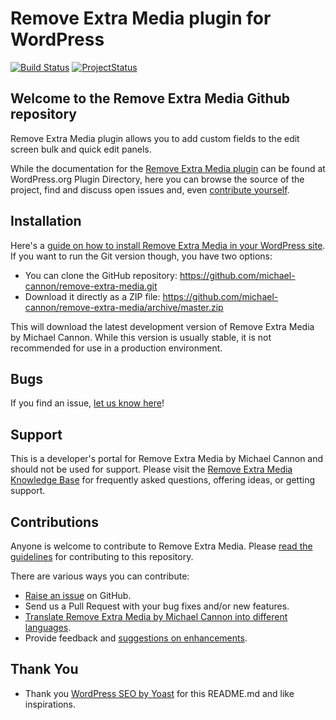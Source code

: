 # Remove Extra Media plugin for WordPress

[![Build Status](https://travis-ci.org/michael-cannon/remove-extra-media.png?branch=master)](https://travis-ci.org/michael-cannon/remove-extra-media)
[![ProjectStatus](http://stillmaintained.com/michael-cannon/remove-extra-media.png)](http://stillmaintained.com/michael-cannon/remove-extra-media)

## Welcome to the Remove Extra Media Github repository

Remove Extra Media plugin allows you to add custom fields to the edit screen bulk and quick edit panels.

While the documentation for the [Remove Extra Media plugin](http://wordpress.org/plugins/remove-extra-media/) can be found at WordPress.org Plugin Directory, here you can browse the source of the project, find and discuss open issues and, even [contribute yourself](https://github.com/michael-cannon/remove-extra-media/blob/master/CONTRIBUTING.md).

## Installation

Here's a [guide on how to install Remove Extra Media in your WordPress site](http://wordpress.org/plugins/remove-extra-media/installation/). If you want to run the Git version though, you have two options:

* You can clone the GitHub repository: https://github.com/michael-cannon/remove-extra-media.git
* Download it directly as a ZIP file: https://github.com/michael-cannon/remove-extra-media/archive/master.zip

This will download the latest development version of Remove Extra Media by Michael Cannon. While this version is usually stable, it is not recommended for use in a production environment.

## Bugs

If you find an issue, [let us know here](https://github.com/michael-cannon/remove-extra-media/issues/new)!

## Support

This is a developer's portal for Remove Extra Media by Michael Cannon and should not be used for support. Please visit the [Remove Extra Media Knowledge Base](https://aihrus.zendesk.com/categories/20128436-Remove-Extra-Media) for frequently asked questions, offering ideas, or getting support.

## Contributions

Anyone is welcome to contribute to Remove Extra Media. Please [read the guidelines](https://github.com/michael-cannon/remove-extra-media/blob/master/CONTRIBUTING.md) for contributing to this repository.

There are various ways you can contribute:

* [Raise an issue](https://github.com/michael-cannon/remove-extra-media/issues) on GitHub.
* Send us a Pull Request with your bug fixes and/or new features.
* [Translate Remove Extra Media by Michael Cannon into different languages](https://nodedesk.zendesk.com/hc/en-us/articles/202294892-How-do-I-change-Testimonials-Widget-text-labels-).
* Provide feedback and [suggestions on enhancements](https://github.com/michael-cannon/remove-extra-media/issues?direction=desc&labels=Enhancement&page=1&sort=created&state=open).

## Thank You
* Thank you [WordPress SEO by Yoast](https://github.com/jdevalk/wordpress-seo/blob/master/README.md) for this README.md and like inspirations.
